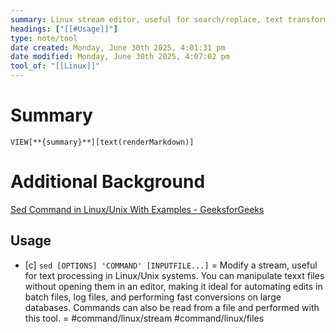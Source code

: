 ```yaml
---
summary: Linux stream editor, useful for search/replace, text transformation, and stream editing.
headings: ["[[#Usage]]"]
type: note/tool
date created: Monday, June 30th 2025, 4:01:31 pm
date modified: Monday, June 30th 2025, 4:07:02 pm
tool_of: "[[Linux]]"
---
```


# Summary
`VIEW[**{summary}**][text(renderMarkdown)]`

# Additional Background
[Sed Command in Linux/Unix With Examples - GeeksforGeeks](https://www.geeksforgeeks.org/sed-command-in-linux-unix-with-examples/)

## Usage

- [c] `sed [OPTIONS] 'COMMAND' [INPUTFILE...]` = Modify a stream, useful for text processing in Linux/Unix systems. You can manipulate texxt files without opening them in an editor, making it ideal for automating edits in batch files, log files, and performing fast conversions on large databases. Commands can also be read from a file and performed with this tool. = #command/linux/stream #command/linux/files
<!--ID: 1751434090770-->
